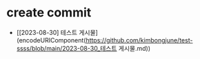 # create commit
- [[2023-08-30] 테스트 게시물](encodeURIComponent(https://github.com/kimbongjune/test-ssss/blob/main/2023-08-30_테스트 게시물.md))
